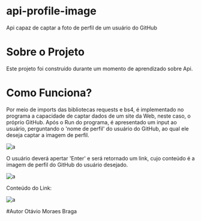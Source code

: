# api-profile-image
Api capaz de captar a foto de perfil de um usuário do GitHub

# Sobre o Projeto
Este projeto foi construído durante um momento de aprendizado sobre Api.

# Como Funciona?
Por meio de imports das bibliotecas requests e bs4, é implementado no programa a capacidade de captar dados de um site da Web, neste caso, o próprio GitHub. Após o Run do programa, é apresentado um input ao usuário, perguntando o 'nome de perfil' do usuário do GitHub, ao qual ele deseja captar a imagem de perfil.

![a](https://user-images.githubusercontent.com/84475339/165626967-2287d619-8159-4c6f-9d0a-8f8acfb40a01.png)

O usuário deverá apertar 'Enter' e será retornado um link, cujo conteúdo é a imagem de perfil do GitHub do usuário desejado.

![a](https://user-images.githubusercontent.com/84475339/165627203-b55f67e8-4426-4331-a1b6-67b07e264fde.png)

Conteúdo do Link:

![a](https://user-images.githubusercontent.com/84475339/165627354-939be718-132a-4cc9-914c-6bc2c3fb3046.png)

#Autor
Otávio Moraes Braga 
